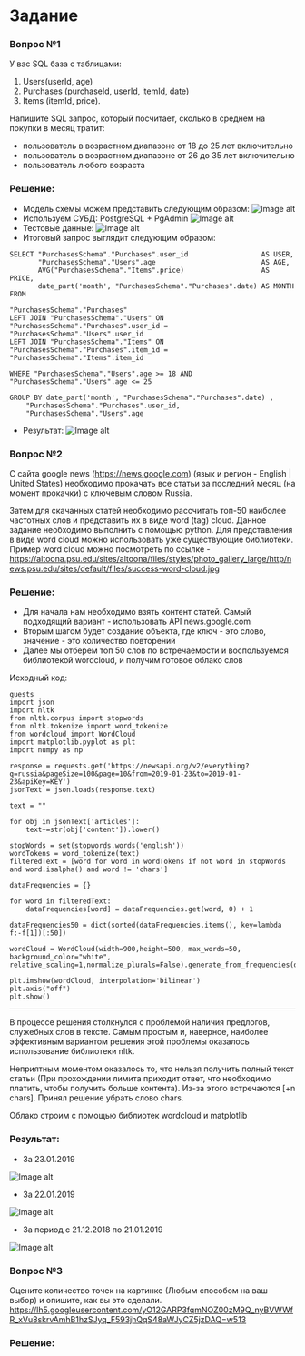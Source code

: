 # Задание

### Вопрос №1
У вас SQL база с таблицами:
1) Users(userId, age)
2) Purchases (purchaseId, userId, itemId, date)
3) Items (itemId, price).

Напишите SQL запрос, который посчитает, сколько в среднем на покупки в месяц тратит:
- пользователь в возрастном диапазоне от 18 до 25 лет включительно
- пользователь в возрастном диапазоне от 26 до 35 лет включительно
- пользователь любого возраста

### Решение:
* Модель схемы можем представить следующим образом:
![Image alt](https://github.com/Denisplusplus/something/blob/master/images/schema_model.png)
* Используем СУБД: PostgreSQL + PgAdmin
![Image alt](https://github.com/Denisplusplus/something/blob/master/images/postgres_schema.png)
* Тестовые данные:
![Image alt](https://github.com/Denisplusplus/something/blob/master/images/test_data.png)
* Итоговый запрос выглядит следующим образом:
```
SELECT "PurchasesSchema"."Purchases".user_id                  AS USER, 
       "PurchasesSchema"."Users".age                          AS AGE,
       AVG("PurchasesSchema"."Items".price)                   AS PRICE,
       date_part('month', "PurchasesSchema"."Purchases".date) AS MONTH
FROM 

"PurchasesSchema"."Purchases" 
LEFT JOIN "PurchasesSchema"."Users" ON "PurchasesSchema"."Purchases".user_id = "PurchasesSchema"."Users".user_id 
LEFT JOIN "PurchasesSchema"."Items" ON "PurchasesSchema"."Purchases".item_id = "PurchasesSchema"."Items".item_id

WHERE "PurchasesSchema"."Users".age >= 18 AND "PurchasesSchema"."Users".age <= 25

GROUP BY date_part('month', "PurchasesSchema"."Purchases".date) , 
	"PurchasesSchema"."Purchases".user_id, 
	"PurchasesSchema"."Users".age
```
* Результат:
![Image alt](https://github.com/Denisplusplus/something/blob/master/images/query_result.png)



### Вопрос №2

С сайта google news (https://news.google.com) (язык и регион - English | United States) необходимо прокачать все статьи за последний месяц (на момент прокачки) с ключевым словом Russia.

Затем для скачанных статей необходимо рассчитать топ-50 наиболее частотных слов и представить их в виде word (tag) cloud. Данное задание необходимо выполнить с помощью python. Для представления в виде word cloud можно использовать уже существующие библиотеки. Пример word cloud можно посмотреть по ссылке - https://altoona.psu.edu/sites/altoona/files/styles/photo_gallery_large/http/news.psu.edu/sites/default/files/success-word-cloud.jpg

### Решение:
* Для начала нам необходимо взять контент статей. Самый подходящий вариант - использовать API news.google.com
* Вторым шагом будет создание объекта, где ключ - это слово, значение - это количество повторений 
* Далее мы отберем топ 50 слов по встречаемости и воспользуемся библиотекой wordcloud, и получим готовое облако слов

Исходный код:
```
quests
import json 
import nltk
from nltk.corpus import stopwords 
from nltk.tokenize import word_tokenize 
from wordcloud import WordCloud
import matplotlib.pyplot as plt
import numpy as np

response = requests.get('https://newsapi.org/v2/everything?q=russia&pageSize=100&page=10&from=2019-01-23&to=2019-01-23&apiKey=KEY')
jsonText = json.loads(response.text)

text = ""

for obj in jsonText['articles']:
	text+=str(obj['content']).lower()

stopWords = set(stopwords.words('english')) 
wordTokens = word_tokenize(text)
filteredText = [word for word in wordTokens if not word in stopWords and word.isalpha() and word != 'chars'] 

dataFrequencies = {}

for word in filteredText:
    dataFrequencies[word] = dataFrequencies.get(word, 0) + 1 
  
dataFrequencies50 = dict(sorted(dataFrequencies.items(), key=lambda f:-f[1])[:50])

wordCloud = WordCloud(width=900,height=500, max_words=50, background_color="white", relative_scaling=1,normalize_plurals=False).generate_from_frequencies(dataFrequencies50)

plt.imshow(wordCloud, interpolation='bilinear')
plt.axis("off")
plt.show()
```

--- 
В процессе решения столкнулся с проблемой наличия предлогов, служебных слов в тексте. Самым простым и, наверное, наиболее эффективным вариантом решения этой проблемы оказалось использование библиотеки nltk.

Неприятным моментом оказалось то, что нельзя получить полный текст статьи (При прохождении лимита приходит ответ, что необходимо платить, чтобы получить больше контента). Из-за этого встречаются [+n chars]. Принял решение убрать слово chars.

Облако строим с помощью библиотек wordcloud и matplotlib

### Результат:
* За 23.01.2019

![Image alt](https://github.com/Denisplusplus/something/blob/master/images/wordCloud23.png)

* За 22.01.2019

![Image alt](https://github.com/Denisplusplus/something/blob/master/images/wordCloud22.png)

* За период с 21.12.2018 по 21.01.2019

![Image alt](https://github.com/Denisplusplus/something/blob/master/images/wordCloud21-21.png)

### Вопрос №3

Оцените количество точек на картинке (Любым способом на ваш выбор) и опишите, как вы это сделали.
https://lh5.googleusercontent.com/yO12GARP3fqmNOZ00zM9Q_nyBVWWfR_xVu8skrvAmhB1hzSJyq_F593jhQqS48aWJyCZ5jzDAQ=w513


### Решение:
